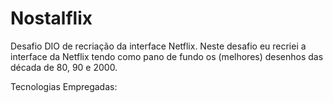 # Nostalflix
Desafio DIO de recriação da interface Netflix.
Neste desafio eu recriei a interface da Netflix tendo como pano de fundo os (melhores) desenhos das década de 80, 90 e 2000.

Tecnologias Empregadas:

